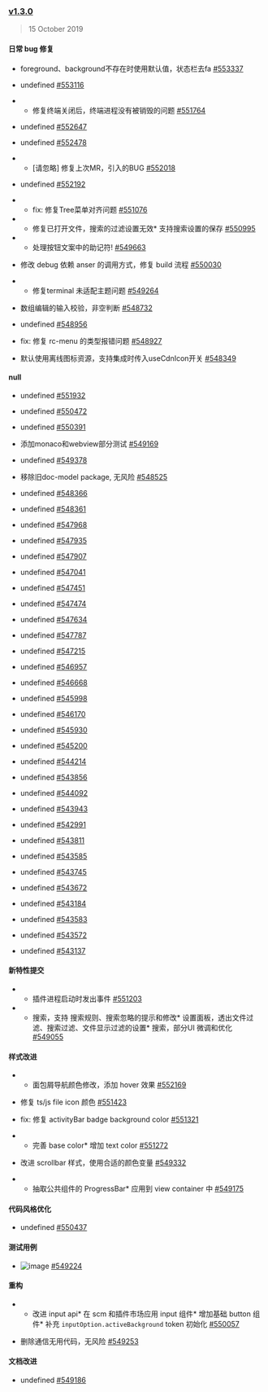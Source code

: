 ### [v1.3.0](https://gitlab.alibaba-inc.com/kaitian/ide-framework/compare/v1.2.7...v1.3.0)

> 15 October 2019

#### 日常 bug 修复

- foreground、background不存在时使用默认值，状态栏去fa [#553337](https://gitlab.alibaba-inc.com/kaitian/ide-framework/merge_requests/553337)

- undefined [#553116](https://gitlab.alibaba-inc.com/kaitian/ide-framework/merge_requests/553116)

- * 修复终端关闭后，终端进程没有被销毁的问题 [#551764](https://gitlab.alibaba-inc.com/kaitian/ide-framework/merge_requests/551764)

- undefined [#552647](https://gitlab.alibaba-inc.com/kaitian/ide-framework/merge_requests/552647)

- undefined [#552478](https://gitlab.alibaba-inc.com/kaitian/ide-framework/merge_requests/552478)

- * [请忽略] 修复上次MR，引入的BUG [#552018](https://gitlab.alibaba-inc.com/kaitian/ide-framework/merge_requests/552018)

- undefined [#552192](https://gitlab.alibaba-inc.com/kaitian/ide-framework/merge_requests/552192)

- - fix: 修复Tree菜单对齐问题 [#551076](https://gitlab.alibaba-inc.com/kaitian/ide-framework/merge_requests/551076)

- * 修复已打开文件，搜索的过滤设置无效* 支持搜索设置的保存 [#550995](https://gitlab.alibaba-inc.com/kaitian/ide-framework/merge_requests/550995)

- - 处理按钮文案中的助记符! [#549663](https://gitlab.alibaba-inc.com/kaitian/ide-framework/merge_requests/549663)

- 修改 debug 依赖 anser 的调用方式，修复 build 流程 [#550030](https://gitlab.alibaba-inc.com/kaitian/ide-framework/merge_requests/550030)

- * 修复terminal 未适配主题问题 [#549264](https://gitlab.alibaba-inc.com/kaitian/ide-framework/merge_requests/549264)

- 数组编辑的输入校验，非空判断 [#548732](https://gitlab.alibaba-inc.com/kaitian/ide-framework/merge_requests/548732)

- undefined [#548956](https://gitlab.alibaba-inc.com/kaitian/ide-framework/merge_requests/548956)

- fix: 修复 rc-menu 的类型报错问题 [#548927](https://gitlab.alibaba-inc.com/kaitian/ide-framework/merge_requests/548927)

- 默认使用离线图标资源，支持集成时传入useCdnIcon开关 [#548349](https://gitlab.alibaba-inc.com/kaitian/ide-framework/merge_requests/548349)

#### null

- undefined [#551932](https://gitlab.alibaba-inc.com/kaitian/ide-framework/merge_requests/551932)

- undefined [#550472](https://gitlab.alibaba-inc.com/kaitian/ide-framework/merge_requests/550472)

- undefined [#550391](https://gitlab.alibaba-inc.com/kaitian/ide-framework/merge_requests/550391)

- 添加monaco和webview部分测试 [#549169](https://gitlab.alibaba-inc.com/kaitian/ide-framework/merge_requests/549169)

- undefined [#549378](https://gitlab.alibaba-inc.com/kaitian/ide-framework/merge_requests/549378)

- 移除旧doc-model package, 无风险 [#548525](https://gitlab.alibaba-inc.com/kaitian/ide-framework/merge_requests/548525)

- undefined [#548366](https://gitlab.alibaba-inc.com/kaitian/ide-framework/merge_requests/548366)

- undefined [#548361](https://gitlab.alibaba-inc.com/kaitian/ide-framework/merge_requests/548361)

- undefined [#547968](https://gitlab.alibaba-inc.com/kaitian/ide-framework/merge_requests/547968)

- undefined [#547935](https://gitlab.alibaba-inc.com/kaitian/ide-framework/merge_requests/547935)

- undefined [#547907](https://gitlab.alibaba-inc.com/kaitian/ide-framework/merge_requests/547907)

- undefined [#547041](https://gitlab.alibaba-inc.com/kaitian/ide-framework/merge_requests/547041)

- undefined [#547451](https://gitlab.alibaba-inc.com/kaitian/ide-framework/merge_requests/547451)

- undefined [#547474](https://gitlab.alibaba-inc.com/kaitian/ide-framework/merge_requests/547474)

- undefined [#547634](https://gitlab.alibaba-inc.com/kaitian/ide-framework/merge_requests/547634)

- undefined [#547787](https://gitlab.alibaba-inc.com/kaitian/ide-framework/merge_requests/547787)

- undefined [#547215](https://gitlab.alibaba-inc.com/kaitian/ide-framework/merge_requests/547215)

- undefined [#546957](https://gitlab.alibaba-inc.com/kaitian/ide-framework/merge_requests/546957)

- undefined [#546668](https://gitlab.alibaba-inc.com/kaitian/ide-framework/merge_requests/546668)

- undefined [#545998](https://gitlab.alibaba-inc.com/kaitian/ide-framework/merge_requests/545998)

- undefined [#546170](https://gitlab.alibaba-inc.com/kaitian/ide-framework/merge_requests/546170)

- undefined [#545930](https://gitlab.alibaba-inc.com/kaitian/ide-framework/merge_requests/545930)

- undefined [#545200](https://gitlab.alibaba-inc.com/kaitian/ide-framework/merge_requests/545200)

- undefined [#544214](https://gitlab.alibaba-inc.com/kaitian/ide-framework/merge_requests/544214)

- undefined [#543856](https://gitlab.alibaba-inc.com/kaitian/ide-framework/merge_requests/543856)

- undefined [#544092](https://gitlab.alibaba-inc.com/kaitian/ide-framework/merge_requests/544092)

- undefined [#543943](https://gitlab.alibaba-inc.com/kaitian/ide-framework/merge_requests/543943)

- undefined [#542991](https://gitlab.alibaba-inc.com/kaitian/ide-framework/merge_requests/542991)

- undefined [#543811](https://gitlab.alibaba-inc.com/kaitian/ide-framework/merge_requests/543811)

- undefined [#543585](https://gitlab.alibaba-inc.com/kaitian/ide-framework/merge_requests/543585)

- undefined [#543745](https://gitlab.alibaba-inc.com/kaitian/ide-framework/merge_requests/543745)

- undefined [#543672](https://gitlab.alibaba-inc.com/kaitian/ide-framework/merge_requests/543672)

- undefined [#543184](https://gitlab.alibaba-inc.com/kaitian/ide-framework/merge_requests/543184)

- undefined [#543583](https://gitlab.alibaba-inc.com/kaitian/ide-framework/merge_requests/543583)

- undefined [#543572](https://gitlab.alibaba-inc.com/kaitian/ide-framework/merge_requests/543572)

- undefined [#543137](https://gitlab.alibaba-inc.com/kaitian/ide-framework/merge_requests/543137)

#### 新特性提交

- - 插件进程启动时发出事件 [#551203](https://gitlab.alibaba-inc.com/kaitian/ide-framework/merge_requests/551203)

- * 搜索，支持 搜索规则、搜索忽略的提示和修改* 设置面板，透出文件过滤、搜索过滤、文件显示过滤的设置* 搜索，部分UI 微调和优化 [#549055](https://gitlab.alibaba-inc.com/kaitian/ide-framework/merge_requests/549055)

#### 样式改进

- - 面包屑导航颜色修改，添加 hover 效果 [#552169](https://gitlab.alibaba-inc.com/kaitian/ide-framework/merge_requests/552169)

- 修复 ts/js file icon 颜色 [#551423](https://gitlab.alibaba-inc.com/kaitian/ide-framework/merge_requests/551423)

- fix: 修复 activityBar badge background color [#551321](https://gitlab.alibaba-inc.com/kaitian/ide-framework/merge_requests/551321)

- * 完善 base color* 增加 text color [#551272](https://gitlab.alibaba-inc.com/kaitian/ide-framework/merge_requests/551272)

- 改进 scrollbar 样式，使用合适的颜色变量 [#549332](https://gitlab.alibaba-inc.com/kaitian/ide-framework/merge_requests/549332)

- * 抽取公共组件的 ProgressBar* 应用到 view container 中 [#549175](https://gitlab.alibaba-inc.com/kaitian/ide-framework/merge_requests/549175)

#### 代码风格优化

- undefined [#550437](https://gitlab.alibaba-inc.com/kaitian/ide-framework/merge_requests/550437)

#### 测试用例

- ![image](http://git.cn-hangzhou.oss-cdn.aliyun-inc.com/uploads/kaitian/ide-framework/29528d9aa821b0d842b6eab7f6b681aa/image.png) [#549224](https://gitlab.alibaba-inc.com/kaitian/ide-framework/merge_requests/549224)

#### 重构

- * 改进 input api* 在 scm 和插件市场应用 input 组件* 增加基础 button 组件* 补充 `inputOption.activeBackground` token 初始化 [#550057](https://gitlab.alibaba-inc.com/kaitian/ide-framework/merge_requests/550057)

- 删除通信无用代码，无风险 [#549253](https://gitlab.alibaba-inc.com/kaitian/ide-framework/merge_requests/549253)

#### 文档改进

- undefined [#549186](https://gitlab.alibaba-inc.com/kaitian/ide-framework/merge_requests/549186)